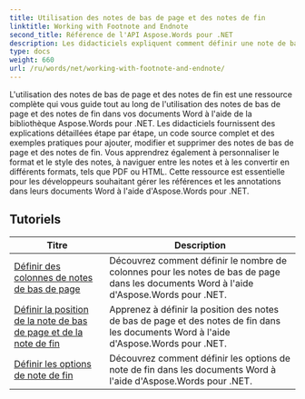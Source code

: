 ```yaml
---
title: Utilisation des notes de bas de page et des notes de fin
linktitle: Working with Footnote and Endnote
second_title: Référence de l'API Aspose.Words pour .NET
description: Les didacticiels expliquent comment définir une note de bas de page et une note de fin dans un document Word à l'aide d'Aspose.Words pour .NET
type: docs
weight: 660
url: /ru/words/net/working-with-footnote-and-endnote/
---
```

L'utilisation des notes de bas de page et des notes de fin est une ressource complète qui vous guide tout au long de l'utilisation des notes de bas de page et des notes de fin dans vos documents Word à l'aide de la bibliothèque Aspose.Words pour .NET. Les didacticiels fournissent des explications détaillées étape par étape, un code source complet et des exemples pratiques pour ajouter, modifier et supprimer des notes de bas de page et des notes de fin. Vous apprendrez également à personnaliser le format et le style des notes, à naviguer entre les notes et à les convertir en différents formats, tels que PDF ou HTML. Cette ressource est essentielle pour les développeurs souhaitant gérer les références et les annotations dans leurs documents Word à l'aide d'Aspose.Words pour .NET.

 ## Tutoriels
| Titre | Description |
| --- | --- |
| [Définir des colonnes de notes de bas de page](./set-foot-note-columns/) | Découvrez comment définir le nombre de colonnes pour les notes de bas de page dans les documents Word à l'aide d'Aspose.Words pour .NET. |
| [Définir la position de la note de bas de page et de la note de fin](./set-footnote-and-end-note-position/) | Apprenez à définir la position des notes de bas de page et des notes de fin dans les documents Word à l'aide d'Aspose.Words pour .NET. |
| [Définir les options de note de fin](./set-endnote-options/) | Découvrez comment définir les options de note de fin dans les documents Word à l'aide d'Aspose.Words pour .NET. |